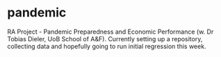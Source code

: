 # pandemic
RA Project - Pandemic Preparedness and Economic Performance (w. Dr Tobias Dieler, UoB School of A&F).
Currently setting up a repository, collecting data and hopefully going to run initial regression this week.
